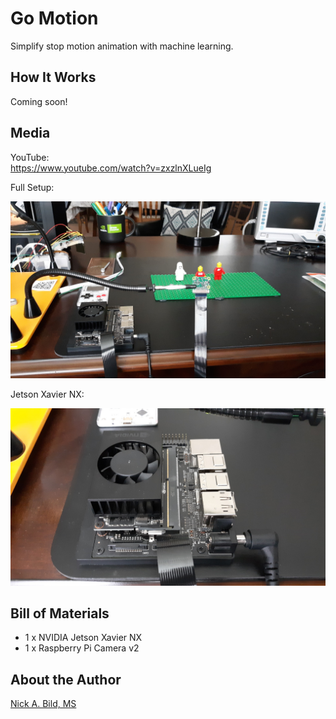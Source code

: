# Go Motion

Simplify stop motion animation with machine learning.

## How It Works

Coming soon!

## Media

YouTube:  
https://www.youtube.com/watch?v=zxzlnXLueIg

Full Setup:

![](https://raw.githubusercontent.com/nickbild/go_motion/main/media/full_setup_sm.jpg)

Jetson Xavier NX:

![](https://raw.githubusercontent.com/nickbild/go_motion/main/media/jetson_nx_sm.jpg)

## Bill of Materials

- 1 x NVIDIA Jetson Xavier NX
- 1 x Raspberry Pi Camera v2

## About the Author

[Nick A. Bild, MS](https://nickbild79.firebaseapp.com/#!/)
